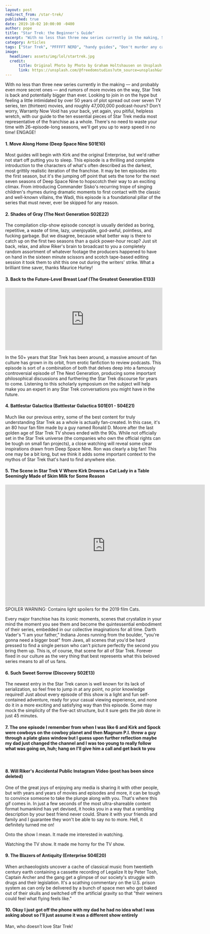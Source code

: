 ```yaml
---
layout: post
redirect_from: /star-trek/
published: true
date: 2019-10-02 10:00:00 -0400
author: pope
title: "Star Trek: the Beginner's Guide"
excerpt: "With no less than three new series currently in the making, Star Trek is back and bigger than ever. Looking to join in on the hype but feeling a little intimidated by over 50 years of plot? Don't worry, we'll get you up to warp speed in no time! ENGAGE!"
category: Articles
tags: ["Star Trek", "PFFFFT NERD", "handy guides", "Don't murder any cats", "our favorite TV shows", "Star Wars", "NASA", "Scott Bakula", "blaze it", "film studies"]
image:
  headliner: assets/img/lol/startrek.jpg
  credit: 
      title: Original Photo by Photo by Graham Holtshausen on Unsplash
      link: https://unsplash.com/@freedomstudios?utm_source=unsplash&utm_medium=referral&utm_content=creditCopyText
---
```


With no less than three new series currently in the making — and probably even more secret ones — and rumors of more movies on the way, Star Trek is back and potentially bigger than ever. Looking to join in on the hype but feeling a little intimidated by over 50 years of plot spread out over seven TV series, ten (thirteen) movies, and roughly 47,000,000 podcast-hours? Don't worry, Warranty Now Void has your back, yet again, you pitiful, helpless wretch, with our guide to the ten essential pieces of Star Trek media most representative of the franchise as a whole. There's no need to waste your time with 26-episode-long seasons, we'll get you up to warp speed in no time! ENGAGE!

#### 1. Move Along Home (Deep Space Nine S01E10)
Most guides will begin with Kirk and the original Enterprise, but we'd rather not start off putting you to sleep. This episode is a thrilling and complete introduction to the characters of what's often described as the darkest, most grittily realistic iteration of the franchise. It may be ten episodes into the first season, but it's the jumping off point that sets the tone for the next seven seasons of Deep Space Nine to hopscotch their way to an exciting climax. From introducing Commander Sisko's recurring trope of singing children's rhymes during dramatic moments to first contact with the classic and well-known villains, the Wadi, this episode is a foundational pillar of the series that must never, ever be skipped for any reason.

#### 2. Shades of Gray (The Next Generation S02E22)
The compilation clip-show episode concept is usually derided as boring, repetitive, a waste of time, lazy, unenjoyable, god-awful, pointless, and fucking garbage. But we disagree, because what better way is there to catch up on the first two seasons than a quick power-hour recap? Just sit back, relax, and allow Riker's brain to broadcast to you a completely random assortment of whatever footage the producers happened to have on hand in the sixteen minute scissors and scotch tape-based editing session it took them to shit this one out during the writers' strike. What a brilliant time saver, thanks Maurice Hurley!

#### 3. Back to the Future-Level Breast Loaf (The Greatest Generation E133)

<iframe height="200px" width="100%" frameborder="no" scrolling="no" seamless src="https://player.simplecast.com/64b7e3a6-be56-49b8-bc09-7919307cdea9?dark=true"></iframe>

In the 50+ years that Star Trek has been around, a massive amount of fan culture has grown in its orbit, from erotic fanfiction to review podcasts. This episode is sort of a combination of both that delves deep into a famously controversial episode of The Next Generation, producing some important philosophical discussions and furthering the Star Trek discourse for years to come. Listening to this scholarly symposium on the subject will help make you an expert in any Star Trek conversations you might have in the future.

#### 4. Battlestar Galactica (Battlestar Galactica S01E01 - S04E21)
Much like our previous entry, some of the best content for truly understanding Star Trek as a whole is actually fan-created. In this case, it's an 80 hour fan film made by a guy named Ronald D. Moore after the last golden age of Star Trek TV shows ended with the 90s. While not officially set in the Star Trek universe (the companies who own the official rights can be tough on small fan projects), a close watching will reveal some clear inspirations drawn from Deep Space Nine. Ron was clearly a big fan! This one may be a bit long, but we think it adds some important context to the mythos of Star Trek that's hard to find anywhere else. 

#### 5. The Scene in Star Trek V Where Kirk Drowns a Cat Lady in a Table Seemingly Made of Skim Milk for Some Reason

<div class="embed-container my-3">
  <iframe title="YouTube video player" width="640" height="390" src="https://www.youtube.com/embed/i0TxfIvUwz8?start=331" frameborder="0" allowfullscreen></iframe>
</div>

<div class="alert alert-danger" role="alert">
  SPOILER WARNING: Contains light spoilers for the 2019 film Cats.
</div>

Every major franchise has its iconic moments, scenes that crystalize in your mind the moment you see them and become the quintessential embodiment of their series, embedded in our collective imaginations for all time. Darth Vader's "I am your father," Indiana Jones running from the boulder, "you're gonna need a bigger boat" from Jaws, all scenes that you'd be hard pressed to find a single person who can't picture perfectly the second you bring them up. This is, of course, that scene for all of Star Trek. Forever fixed in our culture as the very thing that best represents what this beloved series means to all of us fans. 

#### 6. Such Sweet Sorrow (Discovery S02E13)
The newest entry in the Star Trek canon is well known for its lack of serialization, so feel free to jump in at any point, no prior knowledge required! Just about every episode of this show is a light and fun self-contained adventure, ready for your casual viewing experience, and none do it in a more exciting and satisfying way than this episode. Some may mock the simplicity of the five-act structure, but it sure gets the job done in just 45 minutes.

#### 7. The one episode I remember from when I was like 6 and Kirk and Spock were cowboys on the cowboy planet and then Magnum P.I. threw a guy through a plate glass window but I guess upon further reflection maybe my dad just changed the channel and I was too young to really follow what was going on, huh; hang on I'll give him a call and get back to you
<br />

#### 8. Will Riker's Accidental Public Instagram Video (post has been since deleted)

<div class="my-3 mx-auto imgur-embed">
  <blockquote class="imgur-embed-pub" lang="en" data-id="p2hYVTR" data-context="false"><a href="//imgur.com/p2hYVTR"></a></blockquote><script async src="//s.imgur.com/min/embed.js" charset="utf-8"></script>
</div>

One of the great joys of enjoying any media is sharing it with other people, but with years and years of movies and episodes and more, it can be tough to convince someone to take the plunge along with you. That's where this gif comes in. In just a few seconds of the most ultra-shareable content format humankind has yet devised, it hooks you in a way that a rambling description by your best friend never could. Share it with your friends and family and I guarantee they won't be able to say no to more. Hell, it definitely turned me on!
<br />

Onto the show I mean. It made me interested in watching. 

Watching the TV show. It made me horny for the TV show. 

#### 9. The Blazers of Antiquity (Enterprise S04E20)
When archaeologists uncover a cache of classical music from twentieth century earth containing a cassette recording of Legalize It by Peter Tosh, Captain Archer and the gang get a glimpse of our society's struggle with drugs and their legislation. It's a scathing commentary on the U.S. prison system as can only be delivered by a bunch of space men who got baked out of their skulls and switched off the artificial gravity so that "their weiners could feel what flying feels like."

#### 10. Okay I just got off the phone with my dad he had no idea what I was asking about so I’ll just assume it was a different show entirely 
Man, who doesn’t love Star Trek! 
